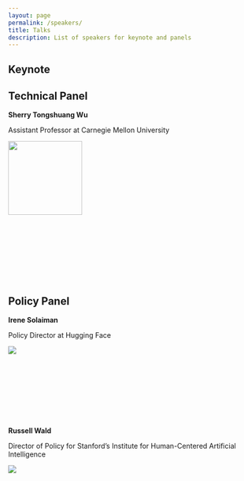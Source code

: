 ```yaml
---
layout: page
permalink: /speakers/
title: Talks
description: List of speakers for keynote and panels
---
```


## Keynote
<!-- <div>
  <p><strong>Jason Weston</strong></p>
  <p><img src="http://www.thespermwhale.com/jaseweston/jason.jpg" width="150"></p>
  <p>Research Scientist at Meta AI</b>
</div> -->

## Technical Panel
<!-- <div>
  <p><strong>Long Ouyang</strong></p>
  <p><img src="http://zx.gd/academic/me.jpg" width="150"></p>
  <p>Research Scientist at OpenAI</p>
</div> -->

<p><strong>Sherry Tongshuang Wu</strong></p>
<p style="clear: right; text-align: left;">Assistant Professor at Carnegie Mellon University</p>
<img src="https://www.cs.cmu.edu/~sherryw/assets/avatar.png" style="height:150px">

<br><br><br><br><br><br><br>

## Policy Panel
<div>
  <p><strong>Irene Solaiman</strong></p>
  <p>Policy Director at Hugging Face</p>
  <p><img src="https://www.irenesolaiman.com/img/laughing.jpg" width="height:150px"></p>
</div>

<br><br><br><br><br><br><br>

<div>
  <p><strong>Russell Wald</strong></p>
  <p>Director of Policy for Stanford’s Institute for Human-Centered Artificial Intelligence</p>
  <p><img src="https://law.stanford.edu/wp-content/uploads/2020/10/creating-a-national-research-cloud-400x400.jpg" width="height:150px"></p>
</div>

<!-- ## Funders Panel -->
<!-- <div>
  <p><strong>Brittany Smith</strong></p>
  <p><img src="https://media-exp1.licdn.com/dms/image/C4E03AQHQlPY7h-Ub1g/profile-displayphoto-shrink_200_200/0/1539632136759?e=1674691200&v=beta&t=RNRRn520v6rdahhWobgnuLgRm2RXJi3jv1V3wZlVcbA" width="150"></p>
  <p>Manager at Schmidt Futures</p>
</div>

<div>
  <p><strong>Eric Sears</strong></p>
  <p><img src="https://www.macfound.org/media/staff_photos/eric-sears.jpg" width="150"></p>
  <p>Associate Director, Technology in the Public Interest at the MacArthur Foundation</p>
</div> -->

